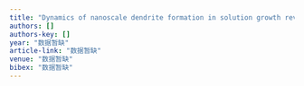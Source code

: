```yaml
---
title: "Dynamics of nanoscale dendrite formation in solution growth revealed through in situ liquid cell electron microscopy"
authors: []
authors-key: []
year: "数据暂缺"
article-link: "数据暂缺"
venue: "数据暂缺"
bibex: "数据暂缺"
---
```

